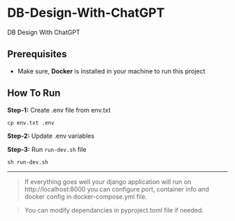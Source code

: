 # DB-Design-With-ChatGPT
DB Design With ChatGPT

## Prerequisites

- Make sure, **Docker** is installed in your  machine to run this project

## How To Run

**Step-1:** Create .env file from env.txt
```
cp env.txt .env
```

**Step-2:** Update .env variables

**Step-3:** Run `run-dev.sh` file

```
sh run-dev.sh
```

---

>If everything goes well your django application will run on http://localhost:8000 you can configure port, container info and docker config in docker-compose.yml file.

>You can modify dependancies in pyproject.toml file if needed.